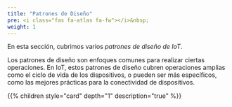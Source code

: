 ```yaml
---
title: "Patrones de Diseño"
pre: <i class="fas fa-atlas fa-fw"></i>&nbsp;
weight: 1
---
```


En esta sección, cubrimos varios _patrones de diseño de IoT_.

Los patrones de diseño son enfoques comunes para realizar ciertas operaciones. En IoT, estos patrones de diseño cubren operaciones amplias como el ciclo de vida de los dispositivos, o pueden ser más específicos, como las mejores prácticas para la conectividad de dispositivos.

{{% children style="card" depth="1"  description="true" %}}